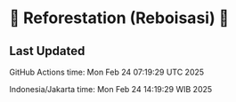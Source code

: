 
# 🌳 Reforestation (Reboisasi) 🌲

## Last Updated

GitHub Actions time: Mon Feb 24 07:19:29 UTC 2025

Indonesia/Jakarta time: Mon Feb 24 14:19:29 WIB 2025
